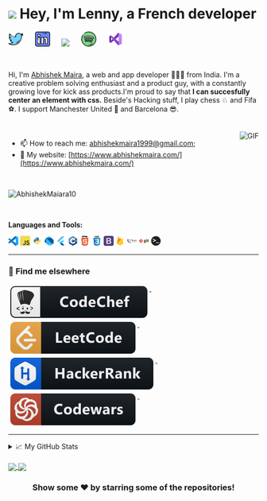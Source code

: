 <h1><img src="https://emojis.slackmojis.com/emojis/images/1531849430/4246/blob-sunglasses.gif?1531849430" width="30"/> Hey, I'm Lenny, a French developer</h1>

<p align="left">
<a href="https://twitter.com/MairaAbhishek" target="_blank"><img height="30" src="https://raw.githubusercontent.com/AbhishekMaira10/AbhishekMaira10/master/Resources/png/twitter.png?raw=true"></a>&nbsp;&nbsp;&nbsp;&nbsp;&nbsp;
<a href="https://www.linkedin.com/in/abhishek-maira/" target="_blank"><img height="30" src="https://raw.githubusercontent.com/AbhishekMaira10/AbhishekMaira10/master/linkedin.png?raw=true"></a>&nbsp;&nbsp;&nbsp;&nbsp;&nbsp;
<a href="https://www.instagram.com/abhishek_maira10/" target="_blank"><img height="30" src="https://image.flaticon.com/icons/svg/725/725278.svg"></a>&nbsp;&nbsp;&nbsp;&nbsp;&nbsp;
<a href="https://open.spotify.com/user/8q058td4ynjeztfx5io86m5pt" target="_blank"><img height="30" src="https://raw.githubusercontent.com/AbhishekMaira10/AbhishekMaira10/master/Resources/png/spotify.png?raw=true"></a>&nbsp;&nbsp;&nbsp;&nbsp;&nbsp;
<a href="https://marketplace.visualstudio.com/publishers/AbhishekMaira" target="_blank"><img height="30" src="https://raw.githubusercontent.com/AbhishekMaira10/AbhishekMaira10/master/Resources/png/visual-studio.png?raw=true"></a>&nbsp;&nbsp;&nbsp;&nbsp;&nbsp;
</p>

<br>

Hi, I'm [Abhishek Maira](https://www.abhishekmaira.com/), a web and app developer 👨🏻‍💻 from India. I'm a creative problem solving enthusiast and a product guy, with a constantly growing love for kick ass products.I'm proud to say that **I can succesfully center an element with css.** Beside's Hacking stuff, I play chess ♘ and Fifa ⚽.
I support Manchester United 👿 and Barcelona 😎.

<br>


<!-- https://media.giphy.com/media/SWoSkN6DxTszqIKEqv/giphy.gif -->
<!-- <img align="right" height="250" width="400" alt="GIF" src="https://miro.medium.com/max/1360/1*IRGHmiGsa16stedQvIaZfw.gif" /> -->

<img align="right" alt="GIF" src="https://media.giphy.com/media/3ohzdKvLT1DxFxhZAI/giphy.gif" />

 - 📫 How to reach me: [abhishekmaira1999@gmail.com](mailto:abhishekmaira1999@gmail.com);
 - 🔗 My website: [https://www.abhishekmaira.com/](https://www.abhishekmaira.com/)
 
 <br>

 <p align="left"> <img src="https://komarev.com/ghpvc/?username=AbhishekMaira10" alt="AbhishekMaiara10" /> </p>
 
 </br>

**Languages and Tools:**
<br>

<code><img height="20" src="https://raw.githubusercontent.com/github/explore/80688e429a7d4ef2fca1e82350fe8e3517d3494d/topics/visual-studio-code/visual-studio-code.png"></code>
<code><img height="20" src="https://raw.githubusercontent.com/github/explore/80688e429a7d4ef2fca1e82350fe8e3517d3494d/topics/javascript/javascript.png"></code>
<code><img height="20" src="https://raw.githubusercontent.com/github/explore/80688e429a7d4ef2fca1e82350fe8e3517d3494d/topics/python/python.png"></code>
<code><img height="20" src="https://raw.githubusercontent.com/github/explore/80688e429a7d4ef2fca1e82350fe8e3517d3494d/topics/dart/dart.png"></code>
<code><img height="20" src="https://raw.githubusercontent.com/github/explore/80688e429a7d4ef2fca1e82350fe8e3517d3494d/topics/flutter/flutter.png"></code>
<code><img height="20" src="https://raw.githubusercontent.com/github/explore/80688e429a7d4ef2fca1e82350fe8e3517d3494d/topics/cpp/cpp.png"></code>
<code><img height = "20" src = "https://raw.githubusercontent.com/github/explore/80688e429a7d4ef2fca1e82350fe8e3517d3494d/topics/html/html.png"></code>
<code><img height = "20" src = "https://raw.githubusercontent.com/github/explore/80688e429a7d4ef2fca1e82350fe8e3517d3494d/topics/css/css.png"></code>
<code><img height = "20" src = "https://raw.githubusercontent.com/github/explore/80688e429a7d4ef2fca1e82350fe8e3517d3494d/topics/bootstrap/bootstrap.png"></code>
<code><img height="20" src="https://raw.githubusercontent.com/github/explore/80688e429a7d4ef2fca1e82350fe8e3517d3494d/topics/firebase/firebase.png"></code>
<code><img height="20" src="https://raw.githubusercontent.com/github/explore/80688e429a7d4ef2fca1e82350fe8e3517d3494d/topics/flask/flask.png"></code>
<code><img height="20" src="https://raw.githubusercontent.com/github/explore/80688e429a7d4ef2fca1e82350fe8e3517d3494d/topics/git/git.png"></code>
<code><img height="20" src="https://raw.githubusercontent.com/github/explore/80688e429a7d4ef2fca1e82350fe8e3517d3494d/topics/terminal/terminal.png"></code>


---
### 📢 Find me elsewhere
<p align="left">
  <a href="https://www.codechef.com/users/abhimaira_10">
    <img src="https://raw.githubusercontent.com/AbhishekMaira10/AbhishekMaira10/master/Resources/svg/codechef.svg" alt="codechef" style="vertical-align:top; margin:4px">
  </a>&nbsp;&nbsp;&nbsp;
  
  <a href="https://leetcode.com/abhishekmaira1999/">
    <img src="https://raw.githubusercontent.com/AbhishekMaira10/AbhishekMaira10/master/Resources/svg/leetcode.svg" alt="leetcode" style="vertical-align:top; margin:4px">
  </a>&nbsp;&nbsp;&nbsp;

  <a href="https://www.hackerrank.com/abhishekmaira191">
    <img src="https://raw.githubusercontent.com/AbhishekMaira10/AbhishekMaira10/master/Resources/svg/hackerrank.svg" alt="hackerrank" style="vertical-align:top; margin:4px">
  </a>&nbsp;&nbsp;&nbsp;
  
  <a href="https://www.codewars.com/users/abhimaira_10">
    <img src="https://raw.githubusercontent.com/AbhishekMaira10/AbhishekMaira10/master/Resources/svg/codewars.svg" alt="codewars" style="vertical-align:top; margin:4px">
  </a> &nbsp;&nbsp;&nbsp;
</p>

<hr>

<details>
<summary>📈 My GitHub Stats</summary>

<p align="center"> <img src="https://github-readme-stats.vercel.app/api?username=AbhishekMaira10&show_icons=true&theme=gotham" alt="abhisheknaiidu" />

</details>

</br>

<a href="https://github.com/AbhishekMaira10/COVID-19-Tracker" target="_blank">
  <img align="center" src="https://github-readme-stats.vercel.app/api/pin/?username=AbhishekMaira10&repo=COVID-19-Tracker&theme=dracula" />
</a>
<a href="https://github.com/AbhishekMaira10/deldrone" target="_blank">
 <img align="center" src="https://github-readme-stats.vercel.app/api/pin/?username=AbhishekMaira10&repo=deldrone&theme=dracula" />
</a>
<div align="center">

### Show some ❤️ by starring some of the repositories!
</div>

